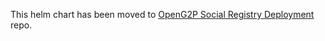This helm chart has been moved to [OpenG2P Social Registry Deployment](https://github.com/openg2p/openg2p-social-registry-deployment) repo.
